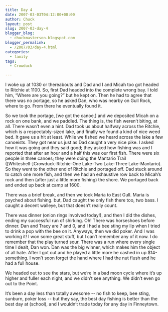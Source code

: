 ```yaml
---
title: Day 4
date: 2007-03-03T04:12:00+00:00
author: Chuck
layout: post
slug: 2007-03-day-4
blogger_blog:
  - chuckmasterson.blogspot.com
blogger_permalink:
  - /2007/03/day-4.html
categories:
  - family
tags:
  - Crowduck

---
```

I woke up at 1030 or thereabouts and Dad and I and Micah too got headed to
Ritchie at 1100. So, first Dad headed into the complete wrong bay. I told him,
“Where are you going?” but he kept on. Then he had to agree that there was no
portage, so he asked Dan, who was nearby on Gull Rock, where to go. From there
he eventually found it.

So we took the portage, [we got the canoe,] and we deposited Micah on a rock on
one bank, and we paddled. The thing is, the fish weren’t biting, at all. There
wasn’t even a hint. Dad took us about halfway across the Ritchie, which is a
respectably-sized lake, and finally we found a kind of nice weed bed. It gave
us a hit at least. While we fished we heard across the lake a few canoeists.
They got near us just as Dad caught a very nice pike. I asked how it was going
and they said good; they asked how fishing was and I reported that after an
hour and a half this was our first fish. There were six people in three canoes;
they were doing the Mantario Trail ([Whiteshell-]Crowduck-Ritchie-One Lake-Two
Lake-Three Lake-Mantario). So they went to the other end of Ritchie and
portaged off. Dad stuck around to catch one more fish, and then we had an
exhaustive row back to Micah’s rock and then (after just a little more fishing)
the shore. We portaged back and ended up back at camp at 1600.

There was a brief break, and then we took Maria to East Gull. Maria is psyched
about fishing. but, Dad caught the only fish there too, two bass. I caught a
decent walleye, but that doesn’t really count.

There was dinner (onion rings involved today!), and then I did the dishes,
ending my successful run of shirking. Oh! There was horseshoes before dinner.
Dan and Tracy are 7 and 0, and I had a bee sting my lip when I tried to drink a
pop with the bee on it. Anyways, then we did poker. And I was working it! I won
some great stuff, but I can’t remember any of it now. I do remember that the
play turned sour. There was a run where every single time I dealt, Dan won. Dan
was the big winner, which makes him the object of all hate. After I got out and
he played a little more he cashed in up $14-something. I won’t soon forget the
hand where I had the nut flush and he had a full house.

We headed out to see the stars, but we’re in a bad moon cycle where it’s up
higher and fuller each night, and we didn’t see anything. We didn’t even go out
to the Point.

It’s been a day less than totally awesome -- no fish to keep, bee sting,
sunburn, poker loss -- but they say, the best day fishing is better than the
best day at (school), and I wouldn’t trade today for any day in Finneytown.
